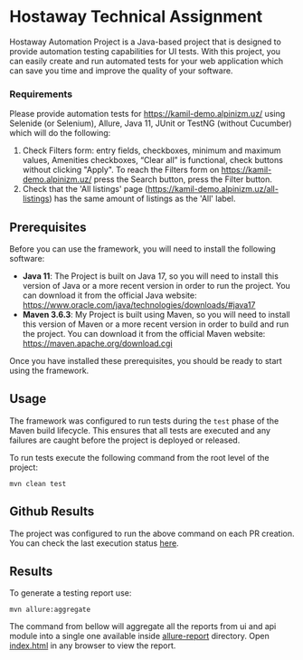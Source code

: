 # Hostaway Technical Assignment

Hostaway Automation Project is a Java-based project that is designed to provide automation testing capabilities for UI
tests.
With this project, you can easily create and run automated tests for your web application which can save you time and
improve the quality of your software.

### Requirements

Please provide automation tests for https://kamil-demo.alpinizm.uz/ using Selenide (or Selenium), Allure, Java 11, JUnit
or TestNG (without Cucumber) which will do the following:

1. Check Filters form: entry fields, checkboxes, minimum and maximum values, Amenities checkboxes, “Clear all” is
   functional, check buttons without clicking "Apply".
   To reach the Filters form on https://kamil-demo.alpinizm.uz/ press the Search button, press the Filter button.
2. Check that the 'All listings' page (https://kamil-demo.alpinizm.uz/all-listings) has the same amount of listings as
   the 'All' label.

## Prerequisites

Before you can use the framework, you will need to install the following software:

* **Java 11**: The Project is built on Java 17, so you will need to install this version of Java or a more recent
  version in order to run the project. You can download it from the official Java
  website: https://www.oracle.com/java/technologies/downloads/#java17
* **Maven 3.6.3**: My Project is built using Maven, so you will need to install this version of Maven or a more recent
  version in order to build and run the project. You can download it from the official Maven
  website: https://maven.apache.org/download.cgi

Once you have installed these prerequisites, you should be ready to start using the framework.

## Usage

The framework was configured to run tests during the `test` phase of the Maven build lifecycle. This ensures that all
tests are executed and any failures are caught before the project is deployed or released.

To run tests execute the following command from the root level of the project:

`mvn clean test`

## Github Results

The project was configured to run the above command on each PR creation.
You can check the last execution status [here](https://eugens21.github.io/hostaway-technical-assignment/34/).

## Results

To generate a testing report use:

`mvn allure:aggregate`

The command from bellow will aggregate all the reports from ui and api module into a single one available
inside [allure-report](./target/site/allure-maven-plugin) directory.
Open [index.html](./target/site/allure-maven-plugin/index.html) in any browser to view
the report.
